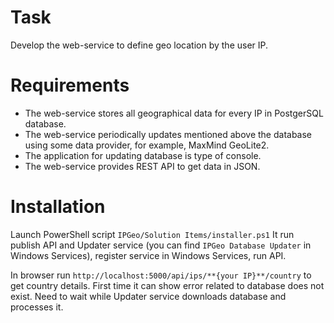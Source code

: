# Task

Develop the web-service to define geo location by the user IP.

# Requirements
- The web-service stores all geographical data for every IP in PostgerSQL database.
- The web-service periodically updates mentioned above the database using some data provider, for example, MaxMind GeoLite2.
- The application for updating database is type of console.
- The web-service provides REST API to get data in JSON.

# Installation

Launch PowerShell script `IPGeo/Solution Items/installer.ps1`
    It run publish API and Updater service (you can find `IPGeo Database Updater` in Windows Services), register service in Windows Services, run API.
    
In browser run `http://localhost:5000/api/ips/**{your IP}**/country` to get country details.
    First time it can show error related to database does not exist. Need to wait while Updater service downloads database and processes it.

